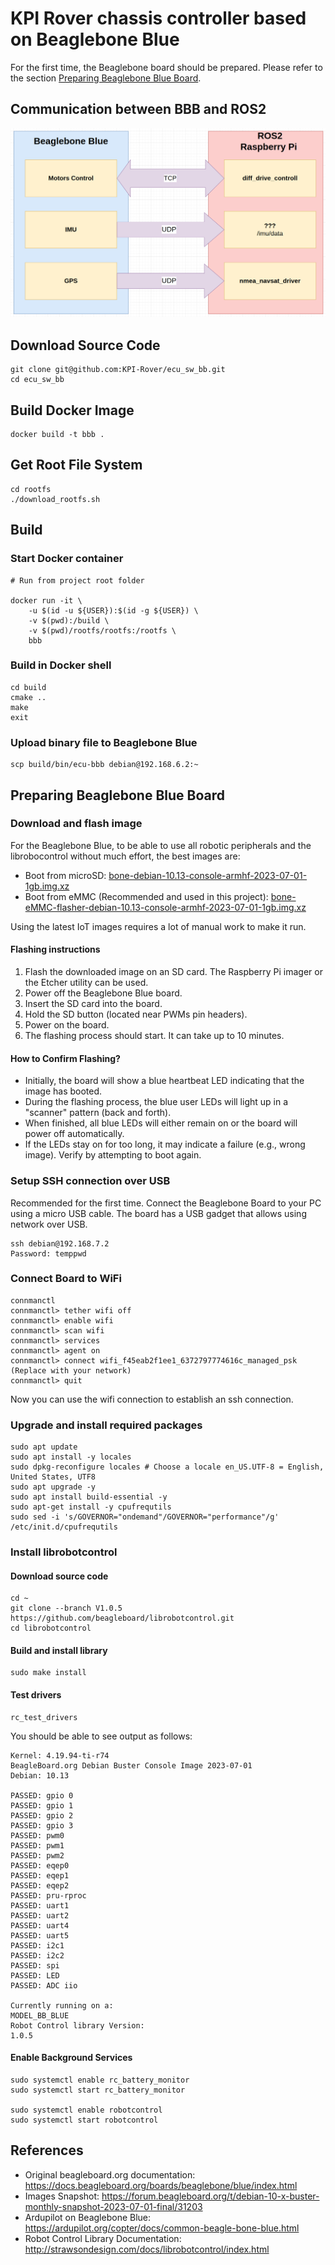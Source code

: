 # KPI Rover chassis controller based on Beaglebone Blue

For the first time, the Beaglebone board should be prepared. Please refer to the section [Preparing Beaglebone Blue Board](#Preparing-Beaglebone-Blue-Board).

## Communication between BBB and ROS2
![BBB2ROS](./docs/BBB2ROS.png)

## Download Source Code
```
git clone git@github.com:KPI-Rover/ecu_sw_bb.git
cd ecu_sw_bb
```

## Build Docker Image
```
docker build -t bbb .
```

## Get Root File System
```
cd rootfs
./download_rootfs.sh
```

## Build
### Start Docker container
```
# Run from project root folder

docker run -it \
    -u $(id -u ${USER}):$(id -g ${USER}) \
    -v $(pwd):/build \
    -v $(pwd)/rootfs/rootfs:/rootfs \
    bbb
```
### Build in Docker shell
```
cd build
cmake ..
make
exit
```

### Upload binary file to Beaglebone Blue
```
scp build/bin/ecu-bbb debian@192.168.6.2:~
```

## Preparing Beaglebone Blue Board

### Download and flash image

For the Beaglebone Blue, to be able to use all robotic peripherals and the librobocontrol without much effort, the best images are:
- Boot from microSD: [bone-debian-10.13-console-armhf-2023-07-01-1gb.img.xz](https://rcn-ee.com/rootfs/release/2023-07-01/buster-console-armhf/bone-debian-10.13-console-armhf-2023-07-01-1gb.img.xz)
- Boot from eMMC (Recommended and used in this project): [bone-eMMC-flasher-debian-10.13-console-armhf-2023-07-01-1gb.img.xz](https://rcn-ee.com/rootfs/release/2023-07-01/buster-console-armhf/bone-eMMC-flasher-debian-10.13-console-armhf-2023-07-01-1gb.img.xz)

Using the latest IoT images requires a lot of manual work to make it run.

#### Flashing instructions
1. Flash the downloaded image on an SD card. The Raspberry Pi imager or the Etcher utility can be used.
2. Power off the Beaglebone Blue board.
3. Insert the SD card into the board.
4. Hold the SD button (located near PWMs pin headers).
5. Power on the board.
6. The flashing process should start. It can take up to 10 minutes.

#### How to Confirm Flashing?
* Initially, the board will show a blue heartbeat LED indicating that the image has booted.
* During the flashing process, the blue user LEDs will light up in a "scanner" pattern (back and forth).
* When finished, all blue LEDs will either remain on or the board will power off automatically.
* If the LEDs stay on for too long, it may indicate a failure (e.g., wrong image). Verify by attempting to boot again.

### Setup SSH connection over USB
Recommended for the first time. Connect the Beaglebone Board to your PC using a micro USB cable. The board has a USB gadget that allows using network over USB.
```
ssh debian@192.168.7.2
Password: temppwd
```

### Connect Board to WiFi
```
connmanctl
connmanctl> tether wifi off
connmanctl> enable wifi
connmanctl> scan wifi
connmanctl> services
connmanctl> agent on
connmanctl> connect wifi_f45eab2f1ee1_6372797774616c_managed_psk (Replace with your network)
connmanctl> quit
```
Now you can use the wifi connection to establish an ssh connection.

### Upgrade and install required packages
```
sudo apt update
sudo apt install -y locales
sudo dpkg-reconfigure locales # Choose a locale en_US.UTF-8 = English, United States, UTF8
sudo apt upgrade -y
sudo apt install build-essential -y
sudo apt-get install -y cpufrequtils
sudo sed -i 's/GOVERNOR="ondemand"/GOVERNOR="performance"/g' /etc/init.d/cpufrequtils
```

### Install librobotcontrol
#### Download source code
```
cd ~
git clone --branch V1.0.5 https://github.com/beagleboard/librobotcontrol.git
cd librobotcontrol
```

#### Build and install library
```
sudo make install
```

#### Test drivers
```
rc_test_drivers
```
You should be able to see output as follows:
```
Kernel: 4.19.94-ti-r74
BeagleBoard.org Debian Buster Console Image 2023-07-01
Debian: 10.13

PASSED: gpio 0
PASSED: gpio 1
PASSED: gpio 2
PASSED: gpio 3
PASSED: pwm0
PASSED: pwm1
PASSED: pwm2
PASSED: eqep0
PASSED: eqep1
PASSED: eqep2
PASSED: pru-rproc
PASSED: uart1
PASSED: uart2
PASSED: uart4
PASSED: uart5
PASSED: i2c1
PASSED: i2c2
PASSED: spi
PASSED: LED
PASSED: ADC iio

Currently running on a:
MODEL_BB_BLUE
Robot Control library Version:
1.0.5
```

#### Enable Background Services
```
sudo systemctl enable rc_battery_monitor
sudo systemctl start rc_battery_monitor

sudo systemctl enable robotcontrol
sudo systemctl start robotcontrol
```

## References
- Original beagleboard.org documentation: https://docs.beagleboard.org/boards/beaglebone/blue/index.html
- Images Snapshot: https://forum.beagleboard.org/t/debian-10-x-buster-monthly-snapshot-2023-07-01-final/31203
- Ardupilot on Beaglebone Blue: https://ardupilot.org/copter/docs/common-beagle-bone-blue.html
- Robot Control Library Documentation: http://strawsondesign.com/docs/librobotcontrol/index.html